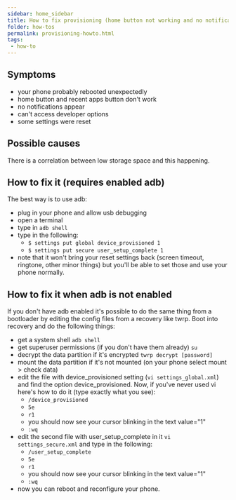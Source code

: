 ```yaml
---
sidebar: home_sidebar
title: How to fix provisioning (home button not working and no notifications)
folder: how-tos
permalink: provisioning-howto.html
tags:
 - how-to
---
```


## Symptoms
  - your phone probably rebooted unexpectedly
  - home button and recent apps button don't work
  - no notifications appear
  - can't access developer options
  - some settings were reset

## Possible causes
  There is a correlation between low storage space and this happening.
  
## How to fix it (requires enabled adb)
  The best way is to use adb:
  - plug in your phone and allow usb debugging
  - open a terminal
  - type in `adb shell`
  - type in the following:
    - `$ settings put global device_provisioned 1`
    - `$ settings put secure user_setup_complete 1`
  - note that it won't bring your reset settings back (screen timeout, ringtone, other minor things) but you'll be able to set those and use your phone normally.
  
## How to fix it when adb is not enabled
  If you don't have adb enabled it's possible to do the same thing from a bootloader by editing the config files from a recovery like twrp. Boot into recovery and do the following things:
  - get a system shell `adb shell`
  - get superuser permissions (if you don't have them already) `su`
  - decrypt the data partition if it's encrypted `twrp decrypt [password]`
  - mount the data partition if it's not mounted (on your phone select mount > check data)
  - edit the file with device_provisioned setting (`vi settings_global.xml`) and find the option device_provisioned. Now, if you've never used vi here's how to do it (type exactly what you see):
    - `/device_provisioned`
    - `5e`
    - `r1`
    - you should now see your cursor blinking in the text value="1"
    - `:wq`
  - edit the second file with user_setup_complete in it `vi settings_secure.xml` and type in the following:
    - `/user_setup_complete`
    - `5e`
    - `r1`
    - you should now see your cursor blinking in the text value="1"
    - `:wq`
  - now you can reboot and reconfigure your phone.
